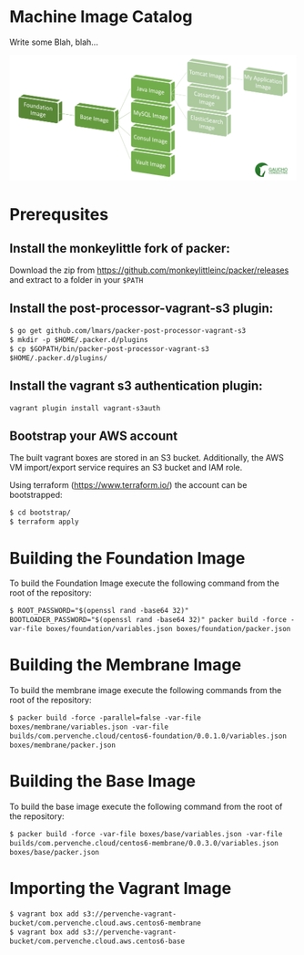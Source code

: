 # Machine Image Catalog

Write some Blah, blah...

![Machine Image Catalog](media/catalog.png)

# Prerequsites

## Install the monkeylittle fork of packer:

Download the zip from https://github.com/monkeylittleinc/packer/releases and extract to a folder in your `$PATH`

## Install the post-processor-vagrant-s3 plugin:

```shell
$ go get github.com/lmars/packer-post-processor-vagrant-s3
$ mkdir -p $HOME/.packer.d/plugins
$ cp $GOPATH/bin/packer-post-processor-vagrant-s3 $HOME/.packer.d/plugins/
```

## Install the vagrant s3 authentication plugin:

```shell
vagrant plugin install vagrant-s3auth
```

## Bootstrap your AWS account

The built vagrant boxes are stored in an S3 bucket.
Additionally, the AWS VM import/export service requires an S3 bucket and IAM role.

Using terraform (https://www.terraform.io/) the account can be bootstrapped:

```shell
$ cd bootstrap/
$ terraform apply
```

# Building the Foundation Image

To build the Foundation Image execute the following command from the root of the repository:

```shell
$ ROOT_PASSWORD="$(openssl rand -base64 32)" BOOTLOADER_PASSWORD="$(openssl rand -base64 32)" packer build -force -var-file boxes/foundation/variables.json boxes/foundation/packer.json 
```

# Building the Membrane Image

To build the membrane image execute the following commands from the root of the repository:

```shell
$ packer build -force -parallel=false -var-file boxes/membrane/variables.json -var-file builds/com.pervenche.cloud/centos6-foundation/0.0.1.0/variables.json boxes/membrane/packer.json
```

# Building the Base Image

To build the base image execute the following command from the root of the repository:

```shell
$ packer build -force -var-file boxes/base/variables.json -var-file builds/com.pervenche.cloud/centos6-membrane/0.0.3.0/variables.json boxes/base/packer.json 
```

# Importing the Vagrant Image

```shell
$ vagrant box add s3://pervenche-vagrant-bucket/com.pervenche.cloud.aws.centos6-membrane
$ vagrant box add s3://pervenche-vagrant-bucket/com.pervenche.cloud.aws.centos6-base
```
